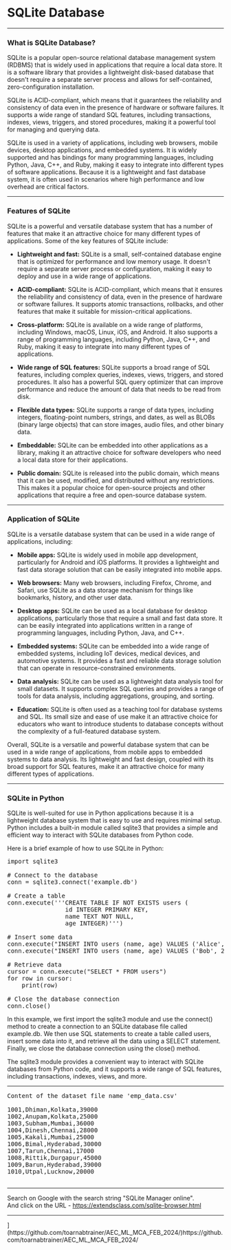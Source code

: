 # SQLite Database

<hr>

### What is SQLite Database? 
SQLite is a popular open-source relational database management system (RDBMS) that is widely used in applications that require a local data store. It is a software library that provides a lightweight disk-based database that doesn't require a separate server process and allows for self-contained, zero-configuration installation.

SQLite is ACID-compliant, which means that it guarantees the reliability and consistency of data even in the presence of hardware or software failures. It supports a wide range of standard SQL features, including transactions, indexes, views, triggers, and stored procedures, making it a powerful tool for managing and querying data.

SQLite is used in a variety of applications, including web browsers, mobile devices, desktop applications, and embedded systems. It is widely supported and has bindings for many programming languages, including Python, Java, C++, and Ruby, making it easy to integrate into different types of software applications. Because it is a lightweight and fast database system, it is often used in scenarios where high performance and low overhead are critical factors.

<hr>

### Features of SQLite
SQLite is a powerful and versatile database system that has a number of features that make it an attractive choice for many different types of applications. Some of the key features of SQLite include:

* **Lightweight and fast:** SQLite is a small, self-contained database engine that is optimized for performance and low memory usage. It doesn't require a separate server process or configuration, making it easy to deploy and use in a wide range of applications.

* **ACID-compliant:** SQLite is ACID-compliant, which means that it ensures the reliability and consistency of data, even in the presence of hardware or software failures. It supports atomic transactions, rollbacks, and other features that make it suitable for mission-critical applications.

* **Cross-platform:** SQLite is available on a wide range of platforms, including Windows, macOS, Linux, iOS, and Android. It also supports a range of programming languages, including Python, Java, C++, and Ruby, making it easy to integrate into many different types of applications.

* **Wide range of SQL features:** SQLite supports a broad range of SQL features, including complex queries, indexes, views, triggers, and stored procedures. It also has a powerful SQL query optimizer that can improve performance and reduce the amount of data that needs to be read from disk.

* **Flexible data types:** SQLite supports a range of data types, including integers, floating-point numbers, strings, and dates, as well as BLOBs (binary large objects) that can store images, audio files, and other binary data.

* **Embeddable:** SQLite can be embedded into other applications as a library, making it an attractive choice for software developers who need a local data store for their applications.

* **Public domain:** SQLite is released into the public domain, which means that it can be used, modified, and distributed without any restrictions. This makes it a popular choice for open-source projects and other applications that require a free and open-source database system.

<hr>

### Application of SQLite
SQLite is a versatile database system that can be used in a wide range of applications, including:

* **Mobile apps:** SQLite is widely used in mobile app development, particularly for Android and iOS platforms. It provides a lightweight and fast data storage solution that can be easily integrated into mobile apps.

* **Web browsers:** Many web browsers, including Firefox, Chrome, and Safari, use SQLite as a data storage mechanism for things like bookmarks, history, and other user data.

* **Desktop apps:** SQLite can be used as a local database for desktop applications, particularly those that require a small and fast data store. It can be easily integrated into applications written in a range of programming languages, including Python, Java, and C++.

* **Embedded systems:** SQLite can be embedded into a wide range of embedded systems, including IoT devices, medical devices, and automotive systems. It provides a fast and reliable data storage solution that can operate in resource-constrained environments.

* **Data analysis:** SQLite can be used as a lightweight data analysis tool for small datasets. It supports complex SQL queries and provides a range of tools for data analysis, including aggregations, grouping, and sorting.

* **Education:** SQLite is often used as a teaching tool for database systems and SQL. Its small size and ease of use make it an attractive choice for educators who want to introduce students to database concepts without the complexity of a full-featured database system.

Overall, SQLite is a versatile and powerful database system that can be used in a wide range of applications, from mobile apps to embedded systems to data analysis. Its lightweight and fast design, coupled with its broad support for SQL features, make it an attractive choice for many different types of applications.

<hr>

### SQLite in Python
SQLite is well-suited for use in Python applications because it is a lightweight database system that is easy to use and requires minimal setup. Python includes a built-in module called sqlite3 that provides a simple and efficient way to interact with SQLite databases from Python code.

Here is a brief example of how to use SQLite in Python:

<pre>
import sqlite3

# Connect to the database
conn = sqlite3.connect('example.db')

# Create a table
conn.execute('''CREATE TABLE IF NOT EXISTS users (
                id INTEGER PRIMARY KEY,
                name TEXT NOT NULL,
                age INTEGER)''')

# Insert some data
conn.execute("INSERT INTO users (name, age) VALUES ('Alice', 30)")
conn.execute("INSERT INTO users (name, age) VALUES ('Bob', 25)")

# Retrieve data
cursor = conn.execute("SELECT * FROM users")
for row in cursor:
    print(row)

# Close the database connection
conn.close()
</pre>

In this example, we first import the sqlite3 module and use the connect() method to create a connection to an SQLite database file called example.db. We then use SQL statements to create a table called users, insert some data into it, and retrieve all the data using a SELECT statement. Finally, we close the database connection using the close() method.

The sqlite3 module provides a convenient way to interact with SQLite databases from Python code, and it supports a wide range of SQL features, including transactions, indexes, views, and more.

<hr>

<pre>
Content of the dataset file name 'emp_data.csv'

1001,Dhiman,Kolkata,39000
1002,Anupam,Kolkata,25000
1003,Subham,Mumbai,36000
1004,Dinesh,Chennai,28000
1005,Kakali,Mumbai,25000
1006,Bimal,Hyderabad,30000
1007,Tarun,Chennai,17000
1008,Rittik,Durgapur,45000
1009,Barun,Hyderabad,39000
1010,Utpal,Lucknow,20000

</pre>

<hr>

Search on Google with the search string "SQLite Manager online".<br>
And click on the URL - https://extendsclass.com/sqlite-browser.html

<hr>
](https://github.com/toarnabtrainer/AEC_ML_MCA_FEB_2024/)https://github.com/toarnabtrainer/AEC_ML_MCA_FEB_2024/
